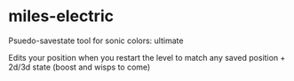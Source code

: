 # miles-electric
Psuedo-savestate tool for sonic colors: ultimate

Edits your position when you restart the level to match any saved position + 2d/3d state (boost and wisps to come)
